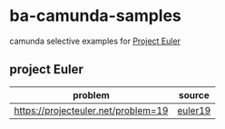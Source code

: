 # ba-camunda-samples
camunda selective examples for [Project Euler](https://projecteuler.net/)


## project Euler

problem | source |
--- | --- |
https://projecteuler.net/problem=19 | [euler19](/euler19)|

